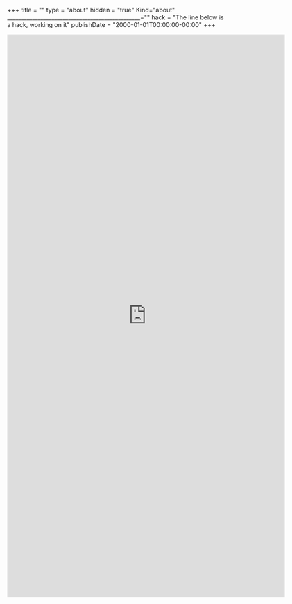 +++
  title = ""
  type = "about"
  hidden = "true"
  Kind="about"
  ________________________________________________=""
  hack = "The line below is a hack, working on it"
  publishDate = "2000-01-01T00:00:00-00:00"
+++
<div style = "margin: 0 auto; width : 641px;">
<iframe src="https://docs.google.com/forms/d/e/1FAIpQLScewDJIH1AXtd7aAUkAgiMfewtdz4owgBGljJwGbHIiuGQQ2g/viewform?embedded=true" width="640" height="1300" frameborder="0" marginheight="0" marginwidth="0">Loading?</iframe>
</div>
